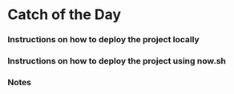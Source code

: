 # Catch of the Day #


### Instructions on how to deploy the project locally ###

### Instructions on how to deploy the project using now.sh ###


### Notes ###
